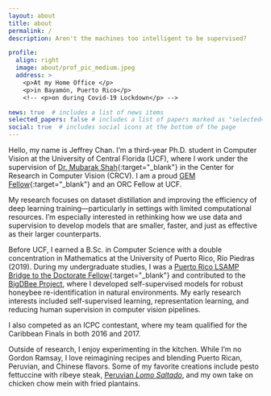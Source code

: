 ```yaml
---
layout: about
title: about
permalink: /
description: Aren't the machines too intelligent to be supervised?

profile:
  align: right
  image: about/prof_pic_medium.jpeg
  address: >
    <p>At my Home Office </p>
    <p>in Bayamón, Puerto Rico</p>
    <!-- <p>on during Covid-19 Lockdown</p> -->

news: true  # includes a list of news items
selected_papers: false # includes a list of papers marked as "selected={true}"
social: true  # includes social icons at the bottom of the page
---
```




Hello, my name is Jeffrey Chan. I’m a third-year Ph.D. student in Computer Vision at the University of Central Florida (UCF), where I work under the supervision of [Dr. Mubarak Shah](https://www.crcv.ucf.edu/person/mubarak-shah/){:target="_blank"} in the Center for Research in Computer Vision (CRCV). I am a proud [GEM Fellow](https://www.gemfellowship.org/2022-gem-fellows/){:target="_blank"} and an ORC Fellow at UCF.

My research focuses on dataset distillation and improving the efficiency of deep learning training—particularly in settings with limited computational resources. I’m especially interested in rethinking how we use data and supervision to develop models that are smaller, faster, and just as effective as their larger counterparts.

Before UCF, I earned a B.Sc. in Computer Science with a double concentration in Mathematics at the University of Puerto Rico, Río Piedras (2019). During my undergraduate studies, I was a [Puerto Rico LSAMP Bridge to the Doctorate Fellow](https://prlsamp.rcse.upr.edu/index.php/home/bridge-to-the-doctorate-program){:target="_blank"} and contributed to the [BigDBee Project](https://bigdbee.hpcf.upr.edu/), where I developed self-supervised models for robust honeybee re-identification in natural environments. My early research interests included self-supervised learning, representation learning, and reducing human supervision in computer vision pipelines.

I also competed as an ICPC contestant, where my team qualified for the Caribbean Finals in both 2016 and 2017.

Outside of research, I enjoy experimenting in the kitchen. While I’m no Gordon Ramsay, I love reimagining recipes and blending Puerto Rican, Peruvian, and Chinese flavors. Some of my favorite creations include pesto fettuccine with ribeye steak, [Peruvian _Lomo Saltado_](https://tasty.co/recipe/peruvian-lomo-saltado), and my own take on chicken chow mein with fried plantains.

<!-- Write your biography here. Tell the world about yourself. Link to your favorite [subreddit](http://reddit.com){:target="\_blank"}. You can put a picture in, too. The code is already in, just name your picture `prof_pic.jpg` and put it in the `img/` folder.

Put your address / P.O. box / other info right below your picture. You can also disable any these elements by editing `profile` property of the YAML header of your `_pages/about.md`. Edit `_bibliography/papers.bib` and Jekyll will render your [publications page](/al-folio/publications/) automatically.

Link to your social media connections, too. This theme is set up to use [Font Awesome icons](http://fortawesome.github.io/Font-Awesome/){:target="\_blank"} and [Academicons](https://jpswalsh.github.io/academicons/){:target="\_blank"}, like the ones below. Add your Facebook, Twitter, LinkedIn, Google Scholar, or just disable all of them. -->
